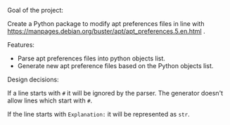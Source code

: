 Goal of the project:

   Create a Python package to modify apt preferences files in line with https://manpages.debian.org/buster/apt/apt_preferences.5.en.html .


Features:
   - Parse apt preferences files into python objects list.
   - Generate new apt preference files based on the Python objects list.

Design decisions:

   If a line starts with `#` it will be ignored by the parser.
   The generator doesn't allow lines which start with `#`.

   
   If the line starts with `Explanation:` it will be represented as `str`.  
